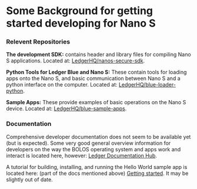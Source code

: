 # Some Background for getting started developing for Nano S

### Relevent Repositories

**The development SDK:** contains header and library files for compiling
Nano S applications.  Located at:
[LedgerHQ/nanos-secure-sdk](https://github.com/LedgerHQ/nanos-secure-sdk).

**Python Tools for Ledger Blue and Nano S:** These contain tools for loading
apps onto the Nano S, and basic communication between Nano S and a python
interface on the computer.  Located at:
[LedgerHQ/blue-loader-python](https://github.com/LedgerHQ/blue-loader-python).

**Sample Apps:** These provide examples of basic operations on the Nano S
device. Located at:
[LedgerHQ/blue-sample-apps](https://github.com/LedgerHQ/blue-sample-apps).

### Documentation

Comprehensive developer documentation does not seem to be available yet (but
is expected).  Some very good general overview information for developers on
the way the BOLOS operating system and apps work and interact is located
here, however:
[Ledger Documentation Hub](http://ledger.readthedocs.io/en/latest/index.html).

A tutorial for building, installing, and running the Hello World sample app
is located here: (part of the docs mentioned above)
[Getting started](http://ledger.readthedocs.io/en/latest/nanos/setup.html).
It may be slightly out of date.
